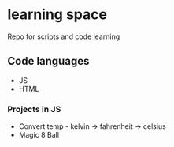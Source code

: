 # learning space
Repo for scripts and code learning

## Code languages
  - JS
  - HTML

### Projects in JS
  - Convert temp - kelvin -> fahrenheit -> celsius
  - Magic 8 Ball

